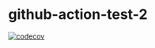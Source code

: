 # github-action-test-2
[![codecov](https://codecov.io/gh/autumn034/github-action-test-2/branch/main/graph/badge.svg?token=uxIrej5n7R)](https://codecov.io/gh/autumn034/github-action-test-2)
